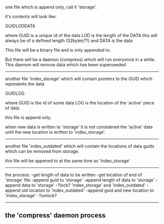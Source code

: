 one file which is append only, call it 'storage'.

it's contents will look like:

GUIDLODDATA

where GUID is a unique id of the data
LOD is the length of the DATA this will always be of a defined length (32bytes??)
and DATA is the data

This file will be a binary file and is only appended to.

But there will be a daemon (compress) which will run everyonce in a while.
This daemon will remove data which has been superseeded

-------------------------------------------------------------------

another file 'index_storage' which will contain pointers to the GUID which represents the data

GUIDLOG

where GUID is the id of some data
LOG is the location of the 'active' piece of data

this file is append only.

when new data is written to 'storage' it is not considered the 'active' data until the new location is written to 'index_storage'.

-------------------------------------------------------------------

another file 'index_outdated' which will contain the locations of data guids which can be removed from storage.

this file will be appened to at the same time as 'index_storage'

-------------------------------------------------------------------

the process:
-get length of data to be written
-get location of end of 'storage' file
-append guid to 'storage'
-append length of data to 'storage'
-append data to 'storage'
-?lock? 'index_storage' and 'index_outdated'
-append old location to 'index_outdated'
-append guid and new location to 'index_storage'
-?unlock?


-------------------------------------------------------------------

the 'compress' daemon process
-